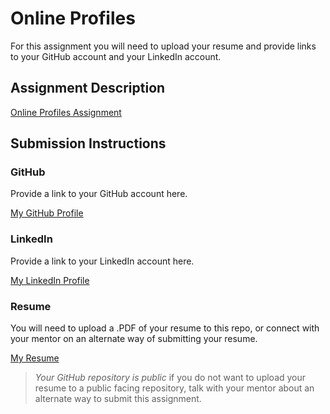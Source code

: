 # Online Profiles
For this assignment you will need to upload your resume and provide links to your GitHub account and your LinkedIn account.

## Assignment Description
[Online Profiles Assignment](https://education.launchcode.org/liftoff/modules/assignments/online-profiles)

## Submission Instructions
 
### GitHub
Provide a link to your GitHub account here.

 [My GitHub Profile](https://github.com/frahmeto)
 
### LinkedIn
Provide a link to your LinkedIn account here.

 [My LinkedIn Profile](https://www.linkedin.com/in/fidelrahmeto/)

### Resume
You will need to upload a .PDF of your resume to this repo, or connect with your mentor on an alternate way of submitting your resume.

  [My Resume](https://github.com/frahmeto/liftoff-assignments/files/8542363/FidelRahmetoLaunchCodeResume.pdf)


> *Your GitHub repository is public* if you do not want to upload your resume to a public facing repository, talk with your mentor about an alternate way to submit this assignment.
